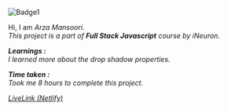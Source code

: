 ![Badge1](https://img.shields.io/badge/Project6-PlantHomePage-%23D7EEFF)

Hi, I am *Arza Mansoori*.<br>
*This project is a part of ***Full Stack Javascript*** course by iNeuron.*

***Learnings :***<br>
*I learned more about the drop shadow properties.*

***Time taken :***<br>
*Took me 8 hours to complete this project.*

[*LiveLink (Netlify)*](https://project7-producthomepage.netlify.app/ "Project 7")

